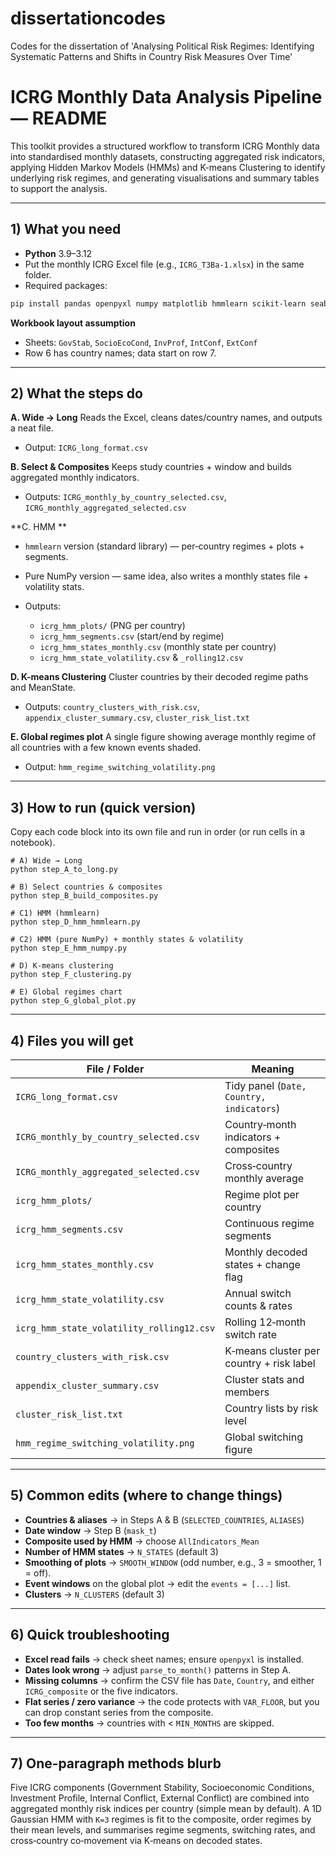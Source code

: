 # dissertationcodes
Codes for the dissertation of 'Analysing Political Risk Regimes: Identifying Systematic Patterns and Shifts in Country Risk Measures Over Time'
# ICRG Monthly Data Analysis Pipeline — README

This toolkit provides a structured workflow to transform ICRG Monthly data into standardised monthly datasets, constructing aggregated risk indicators, applying Hidden Markov Models (HMMs) and K-means Clustering to identify underlying risk regimes, and generating visualisations and summary tables to support the analysis.

---

## 1) What you need

* **Python** 3.9–3.12
* Put the monthly ICRG Excel file (e.g., `ICRG_T3Ba-1.xlsx`) in the same folder.
* Required packages:

```bash
pip install pandas openpyxl numpy matplotlib hmmlearn scikit-learn seaborn
```

**Workbook layout assumption**

* Sheets: `GovStab`, `SocioEcoCond`, `InvProf`, `IntConf`, `ExtConf`
* Row 6 has country names; data start on row 7.

---

## 2) What the steps do

**A. Wide → Long**
Reads the Excel, cleans dates/country names, and outputs a neat file.

* Output: `ICRG_long_format.csv`

**B. Select & Composites**
Keeps study countries + window and builds aggregated monthly indicators.

* Outputs: `ICRG_monthly_by_country_selected.csv`, `ICRG_monthly_aggregated_selected.csv`

**C. HMM **

* `hmmlearn` version (standard library) — per‑country regimes + plots + segments.
* Pure NumPy version — same idea, also writes a monthly states file + volatility stats.
* Outputs:

  * `icrg_hmm_plots/` (PNG per country)
  * `icrg_hmm_segments.csv` (start/end by regime)
  * `icrg_hmm_states_monthly.csv` (monthly state per country)
  * `icrg_hmm_state_volatility.csv` & `_rolling12.csv`

**D. K-means Clustering**
Cluster countries by their decoded regime paths and MeanState.

* Outputs: `country_clusters_with_risk.csv`, `appendix_cluster_summary.csv`, `cluster_risk_list.txt`

**E. Global regimes plot**
A single figure showing average monthly regime of all countries with a few known events shaded.

* Output: `hmm_regime_switching_volatility.png`

---

## 3) How to run (quick version)

Copy each code block into its own file and run in order (or run cells in a notebook).

```
# A) Wide → Long
python step_A_to_long.py

# B) Select countries & composites
python step_B_build_composites.py

# C1) HMM (hmmlearn)
python step_D_hmm_hmmlearn.py

# C2) HMM (pure NumPy) + monthly states & volatility
python step_E_hmm_numpy.py

# D) K-means clustering
python step_F_clustering.py

# E) Global regimes chart
python step_G_global_plot.py
```
---

## 4) Files you will get

| File / Folder                             | Meaning                                  |
| ----------------------------------------- | ---------------------------------------- |
| `ICRG_long_format.csv`                    | Tidy panel (`Date, Country, indicators`) |
| `ICRG_monthly_by_country_selected.csv`    | Country‑month indicators + composites    |
| `ICRG_monthly_aggregated_selected.csv`    | Cross‑country monthly average            |
| `icrg_hmm_plots/`                         | Regime plot per country                  |
| `icrg_hmm_segments.csv`                   | Continuous regime segments               |
| `icrg_hmm_states_monthly.csv`             | Monthly decoded states + change flag     |
| `icrg_hmm_state_volatility.csv`           | Annual switch counts & rates             |
| `icrg_hmm_state_volatility_rolling12.csv` | Rolling 12‑month switch rate             |
| `country_clusters_with_risk.csv`          | K‑means cluster per country + risk label |
| `appendix_cluster_summary.csv`            | Cluster stats and members                |
| `cluster_risk_list.txt`                   | Country lists by risk level              |
| `hmm_regime_switching_volatility.png`     | Global switching figure                  |

---

## 5) Common edits (where to change things)

* **Countries & aliases** → in Steps A & B (`SELECTED_COUNTRIES`, `ALIASES`)
* **Date window** → Step B (`mask_t`)
* **Composite used by HMM** → choose `AllIndicators_Mean`
* **Number of HMM states** → `N_STATES` (default 3)
* **Smoothing of plots** → `SMOOTH_WINDOW` (odd number, e.g., 3 = smoother, 1 = off).
* **Event windows** on the global plot → edit the `events = [...]` list.
* **Clusters** → `N_CLUSTERS` (default 3)

---

## 6) Quick troubleshooting

* **Excel read fails** → check sheet names; ensure `openpyxl` is installed.
* **Dates look wrong** → adjust `parse_to_month()` patterns in Step A.
* **Missing columns** → confirm the CSV file has `Date`, `Country`, and either `ICRG_composite` or the five indicators.
* **Flat series / zero variance** → the code protects with `VAR_FLOOR`, but you can drop constant series from the composite.
* **Too few months** → countries with < `MIN_MONTHS` are skipped.

---

## 7) One‑paragraph methods blurb

Five ICRG components (Government Stability, Socioeconomic Conditions, Investment Profile, Internal Conflict, External Conflict) are combined into aggregated monthly risk indices per country (simple mean by default). A 1D Gaussian HMM with `K=3` regimes is fit to the composite, order regimes by their mean levels, and summarises regime segments, switching rates, and cross‑country co‑movement via K‑means on decoded states.


